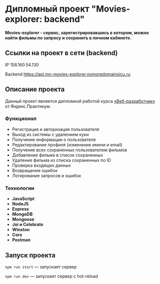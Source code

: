 # Дипломный проект "Movies-explorer: backend"

**Movies-explorer - сервис, зарегистрировавшись в котором, можно найти фильмы по запросу и сохранить в личном кабинете.**

## Ссылки на проект в сети (backend)

IP 158.160.54.130

Backend <https://api.mn-movies-explorer.nomoredomainsicu.ru>

## Описание проекта

Данный проект является дипломной работой курса [«Веб-разработчик»](https://practicum.yandex.ru/web/) от Яндекс.Практикум.

### Функционал

* Регистрация и авторизация пользователя
* Выход из системы с удалением куки
* Получение информации о пользователе
* Редактирование профиля (изменение имени и email)
* Получение всех сохраненных пользователем фильмов
* Добавление фильма в список сохраненных
* Удаление фильма из списка сохраненных по ID
* Проверка входящих данных
* Возвращение ошибок
* Логирование запросов и ошибок

### Технологии

* **JavaScript**
* **NodeJS**
* **Express**
* **MongoDB**
* **Mongoose**
* **Joi и Celebrate**
* **Winston**
* **Cors**
* **Postman**

## Запуск проекта

`npm run start` — запускает сервер

`npm run dev` — запускает сервер с hot-reload
